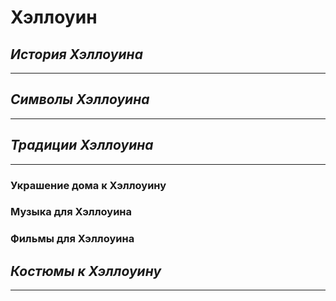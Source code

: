 # **Хэллоуин**

## _История Хэллоуина_
---

## _Символы Хэллоуина_
---

## _Традиции Хэллоуина_
---
### **Украшение дома к Хэллоуину**

### **Музыка для Хэллоуина**

### **Фильмы для Хэллоуина**


## _Костюмы к Хэллоуину_
---
